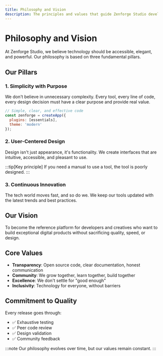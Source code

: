 ```yaml
---
title: Philosophy and Vision
description: The principles and values that guide Zenforge Studio development
---
```


# Philosophy and Vision

At Zenforge Studio, we believe technology should be accessible, elegant, and powerful. Our philosophy is based on three fundamental pillars.

## Our Pillars

### 1. Simplicity with Purpose

We don't believe in unnecessary complexity. Every tool, every line of code, every design decision must have a clear purpose and provide real value.

```javascript
// Simple, clear, and effective code
const zenforge = createApp({
  plugins: [essentials],
  theme: 'modern'
});
```

### 2. User-Centered Design

Design isn't just appearance, it's functionality. We create interfaces that are intuitive, accessible, and pleasant to use.

:::tip[Key principle]
If you need a manual to use a tool, the tool is poorly designed.
:::

### 3. Continuous Innovation

The tech world moves fast, and so do we. We keep our tools updated with the latest trends and best practices.

## Our Vision

To become the reference platform for developers and creatives who want to build exceptional digital products without sacrificing quality, speed, or design.

## Core Values

- **Transparency**: Open source code, clear documentation, honest communication
- **Community**: We grow together, learn together, build together
- **Excellence**: We don't settle for "good enough"
- **Inclusivity**: Technology for everyone, without barriers

## Commitment to Quality

Every release goes through:
- ✅ Exhaustive testing
- ✅ Peer code review
- ✅ Design validation
- ✅ Community feedback

:::note
Our philosophy evolves over time, but our values remain constant.
:::